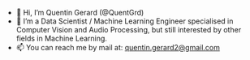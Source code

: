 - 👋 Hi, I’m Quentin Gerard (@QuentGrd)
- 🧠 I’m a Data Scientist / Machine Learning Engineer specialised in Computer Vision and Audio Processing, but still interested by other fields in Machine Learning.
- 📫 You can reach me by mail at: quentin.gerard2@gmail.com

<!---
QuentGrd/QuentGrd is a ✨ special ✨ repository because its `README.md` (this file) appears on your GitHub profile.
You can click the Preview link to take a look at your changes.
--->
